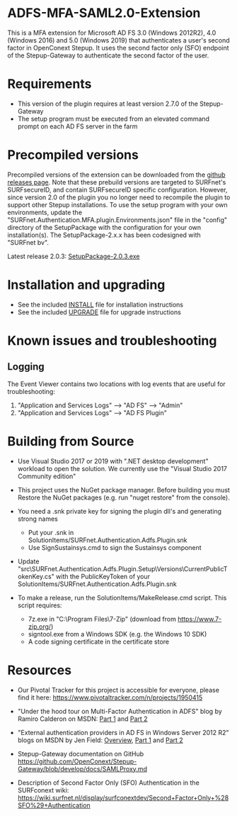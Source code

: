 ADFS-MFA-SAML2.0-Extension
==========================

This is a MFA extension for Microsoft AD FS 3.0 (Windows 2012R2),
4.0 (Windows 2016) and 5.0 (Windows 2019) that authenticates a user's
second factor in OpenConext Stepup. It uses the second factor only (SFO)
endpoint of the Stepup-Gateway to authenticate the second factor of the
user.


Requirements
============

* This version of the plugin requires at least version 2.7.0 of the
  Stepup-Gateway
* The setup program must be executed from an elevated command prompt on
  each AD FS server in the farm


Precompiled versions
====================

Precompiled versions of the extension can be downloaded from the
[github releases page](https://github.com/SURFnet/ADFS-MFA-SAML2.0-Extension/releases).
Note that these prebuild versions are targeted to SURFnet's SURFsecureID,
and contain SURFsecureID specific configuration.
However, since version 2.0 of the plugin you no longer need to recompile
the plugin to support other Stepup installations. To use the setup program
with your own environments, update the "SURFnet.Authentication.MFA.plugin.Environments.json"
file in the "config" directory of the SetupPackage with the configuration
for your own installation(s).
The SetupPackage-2.x.x has been codesigned with "SURFnet bv".

Latest release 2.0.3: [SetupPackage-2.0.3.exe](https://github.com/SURFnet/ADFS-MFA-SAML2.0-Extension/releases/download/2.0.3/SetupPackage-2.0.3.exe)


Installation and upgrading
==========================

* See the included [INSTALL](INSTALL) file for installation instructions
* See the included [UPGRADE](UPGRADE) file for upgrade instructions


Known issues and troubleshooting
================================

Logging
-------

The Event Viewer contains two locations with log events that are useful
for troubleshooting:

1. "Application and Services Logs" --> "AD FS" --> "Admin"
2. "Application and Services Logs" --> "AD FS Plugin"


Building from Source
====================

* Use Visual Studio 2017 or 2019 with ".NET desktop development"
  workload to open the solution. We currently use the "Visual Studio 2017 Community edition"

* This project uses the NuGet package manager. Before building you must
  Restore the NuGet packages (e.g. run "nuget restore" from the console).

* You need a .snk private key for signing the plugin dll's and generating
  strong names
  - Put your .snk in SolutionItems/SURFnet.Authentication.Adfs.Plugin.snk
  - Use SignSustainsys.cmd to sign the Sustainsys component
  
* Update "src\SURFnet.Authentication.Adfs.Plugin.Setup\Versions\CurrentPublicTokenKey.cs"
  with the PublicKeyToken of your SolutionItems/SURFnet.Authentication.Adfs.Plugin.snk

* To make a release, run the SolutionItems/MakeRelease.cmd script. This script
  requires:
  * 7z.exe in "C:\Program Files\7-Zip\" (download from https://www.7-zip.org/)
  * signtool.exe from a Windows SDK (e.g. the Windows 10 SDK)
  * A code signing certificate in the certificate store


Resources
=========

* Our Pivotal Tracker for this project is accessible for everyone,
  please find it here: https://www.pivotaltracker.com/n/projects/1950415

* "Under the hood tour on Multi-Factor Authentication in ADFS" blog by
  Ramiro Calderon on MSDN: [Part 1](https://blogs.msdn.microsoft.com/ramical/2014/01/30/under-the-hood-tour-on-multi-factor-authentication-in-adfs-part-1-policy/) and [Part 2](https://blogs.msdn.microsoft.com/ramical/2014/02/18/under-the-hood-tour-on-multi-factor-authentication-in-adfs-part-2-mfa-aware-relying-parties/)

* "External authentication providers in AD FS in Windows Server 2012 R2"
  blogs on MSDN by Jen Field: [Overview](https://blogs.msdn.microsoft.com/jenfieldmsft/2014/03/24/external-authentication-providers-in-ad-fs-in-windows-server-2012-r2-overview/), [Part 1](https://blogs.msdn.microsoft.com/jenfieldmsft/2014/03/24/build-your-own-external-authentication-provider-for-ad-fs-in-windows-server-2012-r2-walk-through-part-1/) and [Part 2](https://blogs.msdn.microsoft.com/jenfieldmsft/2014/03/24/build-your-own-external-authentication-provider-for-ad-fs-in-windows-server-2012-r2-walk-through-part-2/)

* Stepup-Gateway documentation on GitHub https://github.com/OpenConext/Stepup-Gateway/blob/develop/docs/SAMLProxy.md

* Description of Second Factor Only (SFO) Authentication in the SURFconext wiki: https://wiki.surfnet.nl/display/surfconextdev/Second+Factor+Only+%28SFO%29+Authentication
